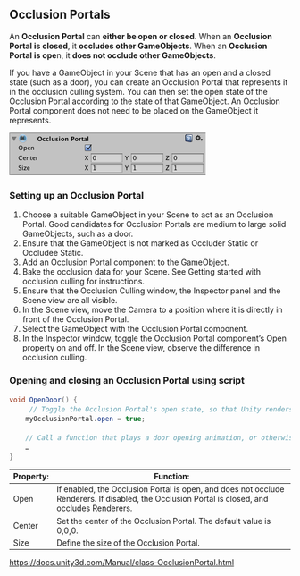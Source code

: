 ## Occlusion Portals
An **Occlusion Portal** can **either be open or closed**. When an **Occlusion Portal is closed**, it **occludes other GameObjects**. When an **Occlusion Portal is ope**n, it **does not occlude other GameObjects**.

If you have a GameObject in your Scene
 that has an open and a closed state (such as a door), you can create an Occlusion Portal that represents it in the occlusion culling
 system. You can then set the open state of the Occlusion Portal according to the state of that GameObject. An Occlusion Portal component does not need to be placed on the GameObject it represents.

![](./OcclusionPortal.png)

### Setting up an Occlusion Portal
1. Choose a suitable GameObject in your Scene to act as an Occlusion Portal. Good candidates for Occlusion Portals are medium to large solid GameObjects, such as a door.
2. Ensure that the GameObject is not marked as Occluder Static or Occludee Static.
3. Add an Occlusion Portal component to the GameObject.
4. Bake the occlusion data for your Scene. See Getting started with occlusion culling for instructions.
5. Ensure that the Occlusion Culling window, the Inspector panel and the Scene view are all visible.
6. In the Scene view, move the Camera to a position where it is directly in front of the Occlusion Portal.
7. Select the GameObject with the Occlusion Portal component.
8. In the Inspector window, toggle the Occlusion Portal component’s Open property on and off. In the Scene view, observe the difference in occlusion culling.

### Opening and closing an Occlusion Portal using script
```cs
void OpenDoor() {
     // Toggle the Occlusion Portal's open state, so that Unity renders the GameObjects behind it
    myOcclusionPortal.open = true;
    
    // Call a function that plays a door opening animation, or otherwise hides the GameObject
    …
}
```
| Property: | Function: |
| --- | --- |
| Open | If enabled, the Occlusion Portal is open, and does not occlude Renderers. If disabled, the Occlusion Portal is closed, and occludes Renderers. |
| Center | Set the center of the Occlusion Portal. The default value is 0,0,0. |
| Size | Define the size of the Occlusion Portal. |


https://docs.unity3d.com/Manual/class-OcclusionPortal.html
